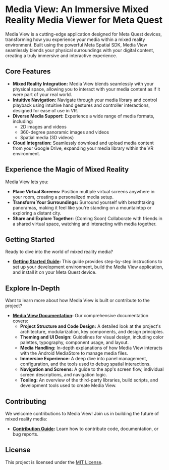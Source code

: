 # Media View: An Immersive Mixed Reality Media Viewer for Meta Quest

Media View is a cutting-edge application designed for Meta Quest devices, transforming how you experience your media within a mixed reality environment.  Built using the powerful Meta Spatial SDK, Media View seamlessly blends your physical surroundings with your digital content, creating a truly immersive and interactive experience.

## Core Features

- **Mixed Reality Integration:** Media View blends seamlessly with your physical space, allowing you to interact with your media content as if it were part of your real world.
- **Intuitive Navigation:** Navigate through your media library and control playback using intuitive hand gestures and controller interactions, designed for ease of use in VR.
- **Diverse Media Support:** Experience a wide range of media formats, including:
    - 2D images and videos
    - 360-degree panoramic images and videos
    - Spatial media (3D videos)
- **Cloud Integration:** Seamlessly download and upload media content from your Google Drive, expanding your media library within the VR environment.

## Experience the Magic of Mixed Reality

Media View lets you:

- **Place Virtual Screens:**  Position multiple virtual screens anywhere in your room, creating a personalized media setup.
- **Transform Your Surroundings:** Surround yourself with breathtaking panoramas, making it feel like you're standing on a mountaintop or exploring a distant city.
- **Share and Explore Together:** (Coming Soon) Collaborate with friends in a shared virtual space, watching and interacting with media together.

## Getting Started

Ready to dive into the world of mixed reality media?

- **[Getting Started Guide](./Documentation/GettingStarted.md):**  This guide provides step-by-step instructions to set up your development environment, build the Media View application, and install it on your Meta Quest device.

## Explore In-Depth

Want to learn more about how Media View is built or contribute to the project?

- **[Media View Documentation](./Documentation/README.md):** Our comprehensive documentation covers:
    - **Project Structure and Code Design:** A detailed look at the project's architecture, modularization, key components, and design principles.
    - **Theming and UI Design:** Guidelines for visual design, including color palettes, typography, component usage, and layout.
    - **Media Handling:**  In-depth explanations of how Media View interacts with the Android MediaStore to manage media files.
    - **Immersive Experience:** A deep dive into panel management, configuration, and the tools used to debug spatial interactions.
    - **Navigation and Screens:** A guide to the app's screen flow, individual screen descriptions, and navigation logic.
    - **Tooling:**  An overview of the third-party libraries, build scripts, and development tools used to create Media View.

## Contributing

We welcome contributions to Media View!  Join us in building the future of mixed reality media:

- **[Contribution Guide](./CONTRIBUTING.md):**  Learn how to contribute code, documentation, or bug reports.

## License

This project is licensed under the [MIT License](./LICENSE).
